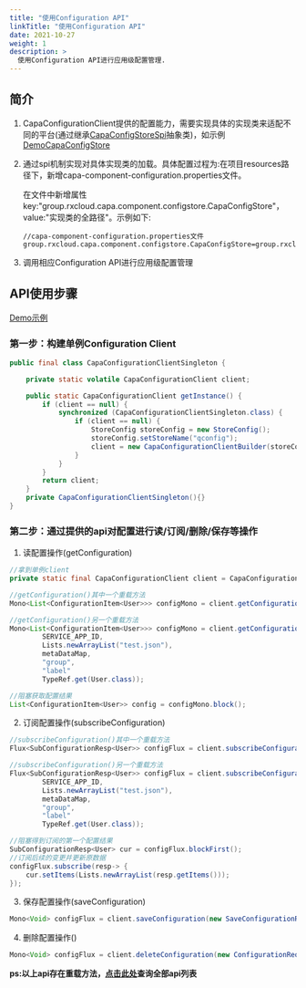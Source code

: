 ```yaml
---
title: "使用Configuration API"
linkTitle: "使用Configuration API"
date: 2021-10-27
weight: 1
description: >
  使用Configuration API进行应用级配置管理.
---
```


## 简介

1. CapaConfigurationClient提供的配置能力，需要实现具体的实现类来适配不同的平台(通过继承[CapaConfigStoreSpi](https://github.com/reactivegroup/capa/blob/master/sdk-spi/src/main/java/group/rxcloud/capa/spi/configstore/CapaConfigStoreSpi.java)抽象类)，如示例[DemoCapaConfigStore](https://github.com/reactivegroup/capa/blob/master/sdk-spi-demo/src/main/java/group/rxcloud/capa/spi/demo/configstore/DemoCapaConfigStore.java)

2. 通过spi机制实现对具体实现类的加载。具体配置过程为:在项目resources路径下，新增capa-component-configuration.properties文件。

   在文件中新增属性key:"group.rxcloud.capa.component.configstore.CapaConfigStore"，value:"实现类的全路径"。示例如下:

   ```properties
   //capa-component-configuration.properties文件
   group.rxcloud.capa.component.configstore.CapaConfigStore=group.rxcloud.capa.spi.demo.configstore.DemoCapaConfigStore
   ```

3. 调用相应Configuration API进行应用级配置管理

## API使用步骤

[Demo示例](https://github.com/reactivegroup/capa/blob/master/examples/src/main/java/group/rxcloud/capa/examples/configuration/DemoConfigurationClient.java)

### 第一步：构建单例Configuration Client

```java
public final class CapaConfigurationClientSingleton {

    private static volatile CapaConfigurationClient client;

    public static CapaConfigurationClient getInstance() {
        if (client == null) {
            synchronized (CapaConfigurationClientSingleton.class) {
                if (client == null) {
                    StoreConfig storeConfig = new StoreConfig();
                    storeConfig.setStoreName("qconfig");
                    client = new CapaConfigurationClientBuilder(storeConfig).build();
                }
            }
        }
        return client;
    }
    private CapaConfigurationClientSingleton(){}
}
```

### 第二步：通过提供的api对配置进行读/订阅/删除/保存等操作

1. 读配置操作(getConfiguration)

```java
//拿到单例client
private static final CapaConfigurationClient client = CapaConfigurationClientSingleton.getInstance();

//getConfiguration()其中一个重载方法
Mono<List<ConfigurationItem<User>>> configMono = client.getConfiguration(new ConfigurationRequestItem(),TypeRef.get(User.class));

//getConfiguration()另一个重载方法
Mono<List<ConfigurationItem<User>>> configMono = client.getConfiguration("config", 
        SERVICE_APP_ID,
        Lists.newArrayList("test.json"),
        metaDataMap,
        "group",
        "label"
        TypeRef.get(User.class));

//阻塞获取配置结果
List<ConfigurationItem<User>> config = configMono.block();
```

2. 订阅配置操作(subscribeConfiguration)

```java
//subscribeConfiguration()其中一个重载方法
Flux<SubConfigurationResp<User>> configFlux = client.subscribeConfiguration(new ConfigurationRequestItem(),TypeRef.get(User.class))

//subscribeConfiguration()另一个重载方法
Flux<SubConfigurationResp<User>> configFlux = client.subscribeConfiguration("config", 
        SERVICE_APP_ID,
        Lists.newArrayList("test.json"),
        metaDataMap,
        "group",
        "label"
        TypeRef.get(User.class));

//阻塞得到订阅的第一个配置结果
SubConfigurationResp<User> cur = configFlux.blockFirst();
//订阅后续的变更并更新原数据
configFlux.subscribe(resp-> {
	cur.setItems(Lists.newArrayList(resp.getItems()));
});
```

3. 保存配置操作(saveConfiguration)

```java
Mono<Void> configFlux = client.saveConfiguration(new SaveConfigurationRequest());
```

4. 删除配置操作()

```java
Mono<Void> configFlux = client.deleteConfiguration(new ConfigurationRequestItem());
```

**ps:以上api存在重载方法，[点击此处](https://github.com/reactivegroup/cloud-runtimes-jvm/blob/master/cloud-runtimes-api/src/main/java/group/rxcloud/cloudruntimes/client/DefaultCloudRuntimesClient.java)查询全部api列表**